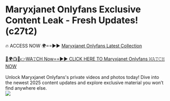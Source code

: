 # Maryxjanet Onlyfans Exclusive Content Leak - Fresh Updates! (c27t2)

🔥 ACCESS NOW 🌍==►► <a href="https://tinyurl.com/kvy9nzfs" rel="nofollow">Maryxjanet Onlyfans Latest Collection</a>
<br><br>
[🔴🌍📺📱👉WA𝚃CH Now==►► CLICK HERE TO Maryxjanet Onlyfans 𝚆𝙰𝚃𝙲𝙷 NOW](https://tinyurl.com/kvy9nzfs)
<br><br>
Unlock Maryxjanet Onlyfans's private videos and photos today! Dive into the newest 2025 content updates and explore exclusive material you won’t find anywhere else.
<br>
<a href="https://tinyurl.com/kvy9nzfs" rel="nofollow" data-target="animated-image.originalLink"><img src="https://camo.githubusercontent.com/8a4f000d20f83aca3bf7ec5f350d767afa0574a8a352519fd8cfa583a6f93a33/68747470733a2f2f692e696d6775722e636f6d2f644a486b345a712e676966" data-canonical-src="https://i.imgur.com/dJHk4Zq.gif" style="max-width: 100%; display: inline-block;" data-target="animated-image.originalImage"></a>
<br>
